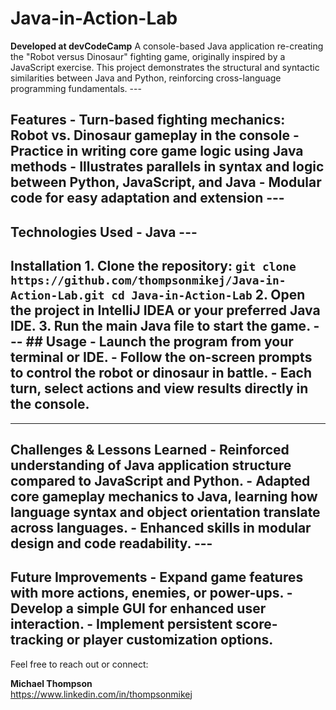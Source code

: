 # Java-in-Action-Lab 
**Developed at devCodeCamp** 
A console-based Java application re-creating the "Robot versus Dinosaur" fighting game, originally inspired by a JavaScript exercise. This project demonstrates the structural and syntactic similarities between Java and Python, reinforcing cross-language programming fundamentals. --- 
## Features - Turn-based fighting mechanics: Robot vs. Dinosaur gameplay in the console - Practice in writing core game logic using Java methods - Illustrates parallels in syntax and logic between Python, JavaScript, and Java - Modular code for easy adaptation and extension --- 

## Technologies Used - Java --- 

## Installation 1. **Clone the repository:** ``` git clone https://github.com/thompsonmikej/Java-in-Action-Lab.git cd Java-in-Action-Lab ``` 2. **Open the project in IntelliJ IDEA or your preferred Java IDE.** 3. **Run the main Java file to start the game.** --- ## Usage - Launch the program from your terminal or IDE. - Follow the on-screen prompts to control the robot or dinosaur in battle. - Each turn, select actions and view results directly in the console. 
--- 

## Challenges & Lessons Learned - Reinforced understanding of Java application structure compared to JavaScript and Python. - Adapted core gameplay mechanics to Java, learning how language syntax and object orientation translate across languages. - Enhanced skills in modular design and code readability. --- 

## Future Improvements - Expand game features with more actions, enemies, or power-ups. - Develop a simple GUI for enhanced user interaction. - Implement persistent score-tracking or player customization options. 

Feel free to reach out or connect:

**Michael Thompson**  
https://www.linkedin.com/in/thompsonmikej 
